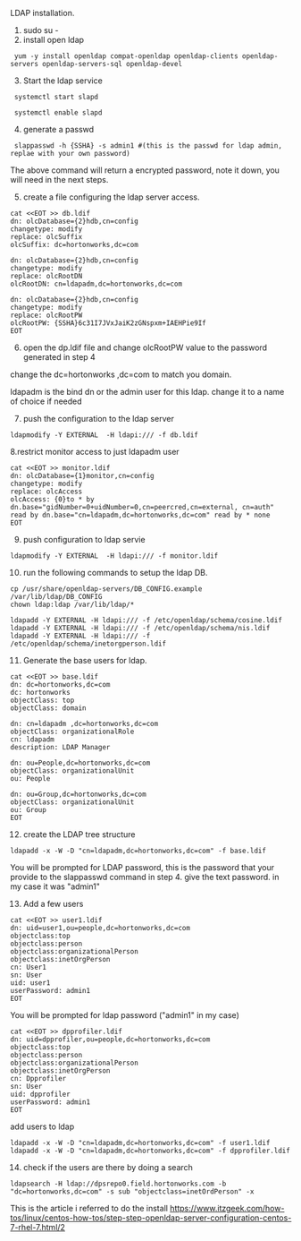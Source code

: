 LDAP installation.

1. sudo su - 
2. install open ldap
```shell
 yum -y install openldap compat-openldap openldap-clients openldap-servers openldap-servers-sql openldap-devel
 ```
3. Start the ldap service
```shell
 systemctl start slapd

 systemctl enable slapd
```
4. generate a passwd
```shell
 slappasswd -h {SSHA} -s admin1 #(this is the passwd for ldap admin, replae with your own password)
 ```
 The above command will return a encrypted password, note it down, you will need in the next steps.

5. create a file configuring the ldap server access.

```shell
cat <<EOT >> db.ldif
dn: olcDatabase={2}hdb,cn=config
changetype: modify
replace: olcSuffix
olcSuffix: dc=hortonworks,dc=com

dn: olcDatabase={2}hdb,cn=config
changetype: modify
replace: olcRootDN
olcRootDN: cn=ldapadm,dc=hortonworks,dc=com

dn: olcDatabase={2}hdb,cn=config
changetype: modify
replace: olcRootPW
olcRootPW: {SSHA}6c31I7JVxJaiK2zGNspxm+IAEHPie9If
EOT
```
6. open the dp.ldif file and change olcRootPW value to the password generated in step 4

change the dc=hortonworks ,dc=com to match you domain.

ldapadm is the bind dn or the admin user for this ldap. change it to a name of choice if needed

7. push the configuration to the ldap server
```shell
ldapmodify -Y EXTERNAL  -H ldapi:/// -f db.ldif
```

8.restrict monitor access to just ldapadm user
```shell
cat <<EOT >> monitor.ldif
dn: olcDatabase={1}monitor,cn=config
changetype: modify
replace: olcAccess
olcAccess: {0}to * by dn.base="gidNumber=0+uidNumber=0,cn=peercred,cn=external, cn=auth" read by dn.base="cn=ldapadm,dc=hortonworks,dc=com" read by * none
EOT
```
9. push configuration to ldap servie
```shell
ldapmodify -Y EXTERNAL  -H ldapi:/// -f monitor.ldif
```

 10. run the following commands to setup the ldap DB.
 ```shell
 cp /usr/share/openldap-servers/DB_CONFIG.example /var/lib/ldap/DB_CONFIG
 chown ldap:ldap /var/lib/ldap/*

 ldapadd -Y EXTERNAL -H ldapi:/// -f /etc/openldap/schema/cosine.ldif
 ldapadd -Y EXTERNAL -H ldapi:/// -f /etc/openldap/schema/nis.ldif 
 ldapadd -Y EXTERNAL -H ldapi:/// -f /etc/openldap/schema/inetorgperson.ldif
 ```
 11. Generate the base users for ldap.

 ```shell
 cat <<EOT >> base.ldif
 dn: dc=hortonworks,dc=com
dc: hortonworks
objectClass: top
objectClass: domain

dn: cn=ldapadm ,dc=hortonworks,dc=com
objectClass: organizationalRole
cn: ldapadm
description: LDAP Manager

dn: ou=People,dc=hortonworks,dc=com
objectClass: organizationalUnit
ou: People

dn: ou=Group,dc=hortonworks,dc=com
objectClass: organizationalUnit
ou: Group
EOT
 ```

 12. create the LDAP tree structure
 ```shell
 ldapadd -x -W -D "cn=ldapadm,dc=hortonworks,dc=com" -f base.ldif
 ```
 You will be prompted for LDAP password, this is the password that your provide to the slappasswd command in step 4. give the text password. in my case it was "admin1"

 13. Add a few users
 ```shell
 cat <<EOT >> user1.ldif
 dn: uid=user1,ou=people,dc=hortonworks,dc=com
 objectclass:top
 objectclass:person
 objectclass:organizationalPerson
 objectclass:inetOrgPerson
 cn: User1
 sn: User
 uid: user1
 userPassword: admin1
 EOT
 ```
 You will be prompted for ldap password ("admin1" in my case)
 ```shell
 cat <<EOT >> dpprofiler.ldif
 dn: uid=dpprofiler,ou=people,dc=hortonworks,dc=com
 objectclass:top
 objectclass:person
 objectclass:organizationalPerson
 objectclass:inetOrgPerson
 cn: Dpprofiler
 sn: User
 uid: dpprofiler
 userPassword: admin1
 EOT
 ```
 add users to ldap
 ```shell
 ldapadd -x -W -D "cn=ldapadm,dc=hortonworks,dc=com" -f user1.ldif
 ldapadd -x -W -D "cn=ldapadm,dc=hortonworks,dc=com" -f dpprofiler.ldif
 ```
 14. check if the users are there by doing a search
 ```shell
 ldapsearch -H ldap://dpsrepo0.field.hortonworks.com -b "dc=hortonworks,dc=com" -s sub "objectclass=inetOrdPerson" -x
 ```


This is the article i referred to do the install https://www.itzgeek.com/how-tos/linux/centos-how-tos/step-step-openldap-server-configuration-centos-7-rhel-7.html/2
